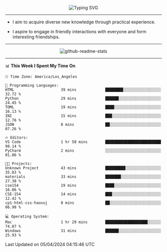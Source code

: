 <p align="center">
  <img src="https://readme-typing-svg.demolab.com?font=Fira+Code&weight=500&size=32&duration=2500&pause=1600&center=true&vCenter=true&random=false&width=1024&height=64&lines=Hi+there+%F0%9F%91%8B;I'm+delighted+you+could+make+it+here+%F0%9F%8E%89;I'm+Harry%2C+a+college+student+still+finding+my+way" alt="Typing SVG" />
</p>


---


- I aim to acquire diverse new knowledge through practical experience.

- I aspire to engage in friendly interactions with everyone and form interesting friendships.


---


<p align="center">
  <img src="https://github-readme-stats.vercel.app/api?username=Harry-Jing&show_icons=true" alt="github-readme-stats"/>
</p>


---

<!--START_SECTION:waka-->
📊 **This Week I Spent My Time On** 

```text
🕑︎ Time Zone: America/Los_Angeles

💬 Programming Languages: 
HTML                     39 mins             ████████░░░░░░░░░░░░░░░░░   32.72 % 
Python                   29 mins             ██████░░░░░░░░░░░░░░░░░░░   24.45 % 
TOML                     19 mins             ████░░░░░░░░░░░░░░░░░░░░░   16.13 % 
INI                      15 mins             ███░░░░░░░░░░░░░░░░░░░░░░   12.76 % 
JSON                     8 mins              ██░░░░░░░░░░░░░░░░░░░░░░░   07.26 % 

🔥 Editors: 
VS Code                  1 hr 58 mins        █████████████████████████   98.14 % 
PyCharm                  2 mins              ░░░░░░░░░░░░░░░░░░░░░░░░░   01.86 % 

🐱‍💻 Projects: 
Unknown Project          43 mins             █████████░░░░░░░░░░░░░░░░   35.83 % 
materials                33 mins             ███████░░░░░░░░░░░░░░░░░░   27.38 % 
cse154                   19 mins             ████░░░░░░░░░░░░░░░░░░░░░   16.06 % 
CSE-154                  14 mins             ███░░░░░░░░░░░░░░░░░░░░░░   12.42 % 
cp1-html-css-haoxuj      8 mins              ██░░░░░░░░░░░░░░░░░░░░░░░   06.98 % 

💻 Operating System: 
Mac                      1 hr 29 mins        ███████████████████░░░░░░   74.07 % 
Windows                  31 mins             ██████░░░░░░░░░░░░░░░░░░░   25.93 % 
```


 Last Updated on 05/04/2024 04:15:46 UTC
<!--END_SECTION:waka-->
